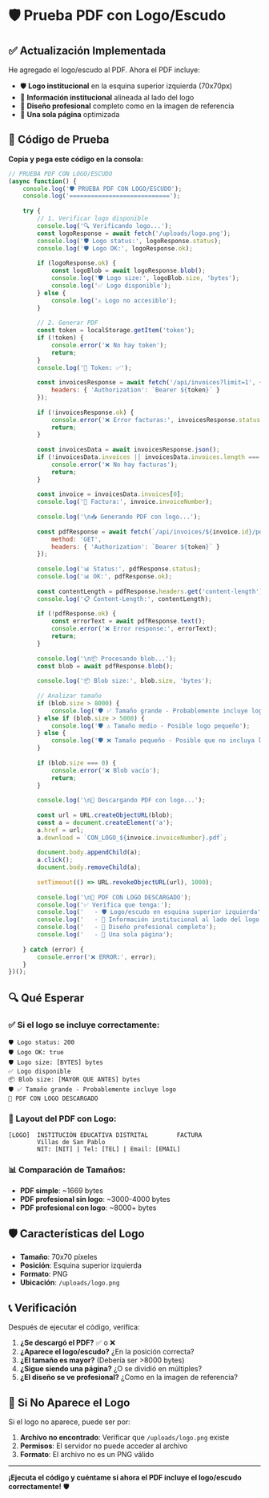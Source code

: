# 🛡️ Prueba PDF con Logo/Escudo

## ✅ Actualización Implementada

He agregado el logo/escudo al PDF. Ahora el PDF incluye:

- 🛡️ **Logo institucional** en la esquina superior izquierda (70x70px)
- 📄 **Información institucional** alineada al lado del logo
- 🎨 **Diseño profesional** completo como en la imagen de referencia
- 📄 **Una sola página** optimizada

## 🧪 Código de Prueba

**Copia y pega este código en la consola:**

```javascript
// PRUEBA PDF CON LOGO/ESCUDO
(async function() {
    console.log('🛡️ PRUEBA PDF CON LOGO/ESCUDO');
    console.log('============================');
    
    try {
        // 1. Verificar logo disponible
        console.log('🔍 Verificando logo...');
        const logoResponse = await fetch('/uploads/logo.png');
        console.log('🛡️ Logo status:', logoResponse.status);
        console.log('🛡️ Logo OK:', logoResponse.ok);
        
        if (logoResponse.ok) {
            const logoBlob = await logoResponse.blob();
            console.log('🛡️ Logo size:', logoBlob.size, 'bytes');
            console.log('✅ Logo disponible');
        } else {
            console.log('⚠️ Logo no accesible');
        }
        
        // 2. Generar PDF
        const token = localStorage.getItem('token');
        if (!token) {
            console.error('❌ No hay token');
            return;
        }
        console.log('🔑 Token: ✅');
        
        const invoicesResponse = await fetch('/api/invoices?limit=1', {
            headers: { 'Authorization': `Bearer ${token}` }
        });
        
        if (!invoicesResponse.ok) {
            console.error('❌ Error facturas:', invoicesResponse.status);
            return;
        }
        
        const invoicesData = await invoicesResponse.json();
        if (!invoicesData.invoices || invoicesData.invoices.length === 0) {
            console.error('❌ No hay facturas');
            return;
        }
        
        const invoice = invoicesData.invoices[0];
        console.log('🎯 Factura:', invoice.invoiceNumber);
        
        console.log('\n📥 Generando PDF con logo...');
        
        const pdfResponse = await fetch(`/api/invoices/${invoice.id}/pdf`, {
            method: 'GET',
            headers: { 'Authorization': `Bearer ${token}` }
        });
        
        console.log('📊 Status:', pdfResponse.status);
        console.log('📊 OK:', pdfResponse.ok);
        
        const contentLength = pdfResponse.headers.get('content-length');
        console.log('📋 Content-Length:', contentLength);
        
        if (!pdfResponse.ok) {
            const errorText = await pdfResponse.text();
            console.error('❌ Error response:', errorText);
            return;
        }
        
        console.log('\n📦 Procesando blob...');
        const blob = await pdfResponse.blob();
        
        console.log('📦 Blob size:', blob.size, 'bytes');
        
        // Analizar tamaño
        if (blob.size > 8000) {
            console.log('🛡️ ✅ Tamaño grande - Probablemente incluye logo');
        } else if (blob.size > 5000) {
            console.log('🛡️ ⚠️ Tamaño medio - Posible logo pequeño');
        } else {
            console.log('🛡️ ❌ Tamaño pequeño - Posible que no incluya logo');
        }
        
        if (blob.size === 0) {
            console.error('❌ Blob vacío');
            return;
        }
        
        console.log('\n💾 Descargando PDF con logo...');
        
        const url = URL.createObjectURL(blob);
        const a = document.createElement('a');
        a.href = url;
        a.download = `CON_LOGO_${invoice.invoiceNumber}.pdf`;
        
        document.body.appendChild(a);
        a.click();
        document.body.removeChild(a);
        
        setTimeout(() => URL.revokeObjectURL(url), 1000);
        
        console.log('\n🎉 PDF CON LOGO DESCARGADO');
        console.log('✅ Verifica que tenga:');
        console.log('   - 🛡️ Logo/escudo en esquina superior izquierda');
        console.log('   - 📄 Información institucional al lado del logo');
        console.log('   - 🎨 Diseño profesional completo');
        console.log('   - 📄 Una sola página');
        
    } catch (error) {
        console.error('❌ ERROR:', error);
    }
})();
```

## 🔍 Qué Esperar

### ✅ Si el logo se incluye correctamente:
```
🛡️ Logo status: 200
🛡️ Logo OK: true
🛡️ Logo size: [BYTES] bytes
✅ Logo disponible
📦 Blob size: [MAYOR QUE ANTES] bytes
🛡️ ✅ Tamaño grande - Probablemente incluye logo
🎉 PDF CON LOGO DESCARGADO
```

### 🎨 Layout del PDF con Logo:

```
[LOGO]  INSTITUCIÓN EDUCATIVA DISTRITAL        FACTURA
        Villas de San Pablo
        NIT: [NIT] | Tel: [TEL] | Email: [EMAIL]
```

### 📊 Comparación de Tamaños:
- **PDF simple**: ~1669 bytes
- **PDF profesional sin logo**: ~3000-4000 bytes  
- **PDF profesional con logo**: ~8000+ bytes

## 🛡️ Características del Logo

- **Tamaño**: 70x70 píxeles
- **Posición**: Esquina superior izquierda
- **Formato**: PNG
- **Ubicación**: `/uploads/logo.png`

## 📞 Verificación

Después de ejecutar el código, verifica:

1. **¿Se descargó el PDF?** ✅ o ❌
2. **¿Aparece el logo/escudo?** ¿En la posición correcta?
3. **¿El tamaño es mayor?** (Debería ser >8000 bytes)
4. **¿Sigue siendo una página?** ¿O se dividió en múltiples?
5. **¿El diseño se ve profesional?** ¿Como en la imagen de referencia?

## 🔧 Si No Aparece el Logo

Si el logo no aparece, puede ser por:
1. **Archivo no encontrado**: Verificar que `/uploads/logo.png` existe
2. **Permisos**: El servidor no puede acceder al archivo
3. **Formato**: El archivo no es un PNG válido

---

**¡Ejecuta el código y cuéntame si ahora el PDF incluye el logo/escudo correctamente!** 🛡️